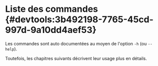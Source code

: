 # Liste des commandes {#devtools:3b492198-7765-45cd-997d-9a10dd4aef53}

Les commandes sont auto documentées au moyen de l'option `-h` (ou `--help`).

Toutefois, les chapitres suivants décrivent leur usage plus en détails.